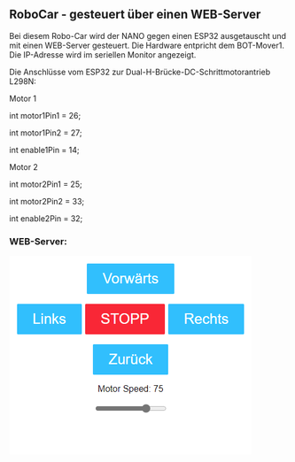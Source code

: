 ## RoboCar - gesteuert über einen WEB-Server
Bei diesem Robo-Car wird der NANO gegen einen ESP32 ausgetauscht und mit einen WEB-Server gesteuert. Die Hardware entpricht dem BOT-Mover1. Die IP-Adresse wird im seriellen Monitor angezeigt.

Die Anschlüsse vom ESP32 zur Dual-H-Brücke-DC-Schrittmotorantrieb L298N:

Motor 1

int motor1Pin1 = 26; 

int motor1Pin2 = 27; 

int enable1Pin = 14; 


Motor 2

int motor2Pin1 = 25; 

int motor2Pin2 = 33; 

int enable2Pin = 32;


### WEB-Server:

![image](https://github.com/frankyhub/Arduino-BOT_Mover1/blob/master/WEB-Robocar-ESP32/WEB-Robocar1.png)
